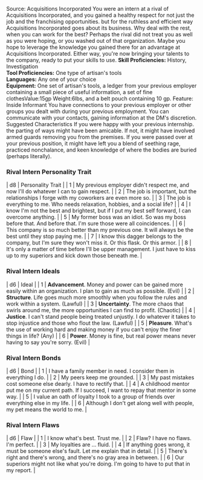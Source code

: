 Source: Acquisitions Incorporated
You were an intern at a rival of Acquisitions Incorporated, and you gained a healthy respect for not just the job and the franchising opportunities. but for the ruthless and efficient way Acquisitions Incorporated goes about its business. Why deal with the rest, when you can work for the best?
Perhaps the rival did not treat you as well as you were hoping, or you washed out of that organization. Maybe you hope to leverage the knowledge you gained there for an advantage at Acquisitions Incorporated. Either way, you're now bringing your talents to the company, ready to put your skills to use.
**Skill Proficiencies:** History, Investigation  
**Tool Proficiencies:** One type of artisan's tools  
**Languages:** Any one of your choice  
**Equipment:** One set of artisan's tools, a ledger from your previous employer containing a small piece of useful information, a set of fine clothesValue:15gp Weight:6lbs, and a belt pouch containing 10 gp.
Feature: Inside Informant
You have connections to your previous employer or other groups you dealt with during your previous employment. You can communicate with your contacts, gaining information at the DM's discretion.
Suggested Characteristics
If you were happy with your previous internship. the parting of ways might have been amicable. If not, it might have involved armed guards removing you from the premises. If you were passed over at your previous position, it might have left you a blend of seething rage, practiced nonchalance, and keen knowledge of where the bodies are buried (perhaps literally).
### **Rival Intern Personality Trait**
| d8 | Personality Trait |
| 1 | My previous employer didn't respect me, and now I'll do whatever I can to gain respect. |
| 2 | The job is important, but the relationships I forge with my coworkers are even more so. |
| 3 | The job is everything to me. Who needs relaxation, hobbies, and a social life? |
| 4 | I know I'm not the best and brightest, but if I put my best self forward, I can overcome anything. |
| 5 | My former boss was an idiot. So was my boss before that. And before that. I'm sure those were all coincidences. |
| 6 | This company is so much better than my previous one. It will always be the best until they stop paying me. |
| 7 | I know this dagger belongs to the company, but I'm sure they won't miss it. Or this flask. Or this armor. |
| 8 | It's only a matter of time before I'll be upper management. I just have to kiss up to my superiors and kick down those beneath me. |
### **Rival Intern Ideals**
| d6 | Ideal |
| 1 | **Advancement**. Money and power can be gained more easily within an organization. I plan to gain as much as possible. (Evil) |
| 2 | **Structure**. Life goes much more smoothly when you follow the rules and work within a system. (Lawful) |
| 3 | **Uncertainty**. The more chaos that swirls around me, the more opportunities I can find to profit. (Chaotic) |
| 4 | **Justice**. I can't stand people being treated unjustly. I do whatever it takes to stop injustice and those who flout the law. (Lawful) |
| 5 | **Pleasure**. What's the use of working hard and making money if you can't enjoy the finer things in life? (Any) |
| 6 | **Power**. Money is fine, but real power means never having to say you're sorry. (Evil) |
### **Rival Intern Bonds**
| d6 | Bond |
| 1 | I have a family member in need. I consider them in everything I do. |
| 2 | My peers keep me grounded. |
| 3 | My past mistakes cost someone else dearly. I have to rectify that. |
| 4 | A childhood mentor put me on my current path. If I succeed, I want to repay that mentor in some way. |
| 5 | I value an oath of loyalty I took to a group of friends over everything else in my life. |
| 6 | Although I don't get along well with people, my pet means the world to me. |
### **Rival Intern Flaws**
| d6 | Flaw |
| 1 | I know what's best. Trust me. |
| 2 | Flaw? I have no flaws. I'm perfect. |
| 3 | My loyalties are … fluid. |
| 4 | If anything goes wrong, it must be someone else's fault. Let me explain that in detail. |
| 5 | There's right and there's wrong, and there's no gray area in between. |
| 6 | Our superiors might not like what you're doing. I'm going to have to put that in my report. |